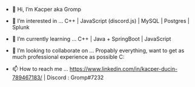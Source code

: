 - 👋 Hi, I’m Kacper aka Gromp
- 👀 I’m interested in ...  C++ |  JavaScript (discord.js) | MySQL | Postgres | Splunk
 
- 🌱 I’m currently learning ... C++ | Java + SpringBoot | JavaScript
- 💞️ I’m looking to collaborate on ... Propably everything, want to get as much professional experience as possible C:
- 📫 How to reach me ...
    https://www.linkedin.com/in/kacper-ducin-789467183/ |
    Discord : Gromp#7232

<!---
KDucin/KDucin is a ✨ special ✨ repository because its `README.md` (this file) appears on your GitHub profile.
You can click the Preview link to take a look at your changes.
--->
